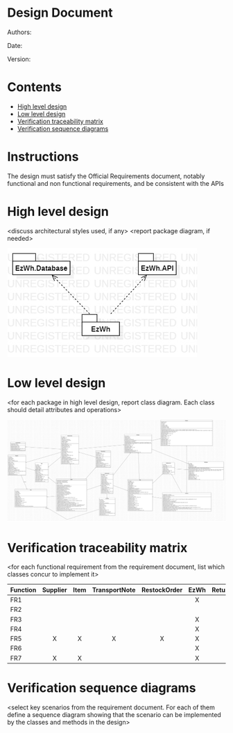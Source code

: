 # Design Document 


Authors: 

Date:

Version:


# Contents

- [High level design](#package-diagram)
- [Low level design](#class-diagram)
- [Verification traceability matrix](#verification-traceability-matrix)
- [Verification sequence diagrams](#verification-sequence-diagrams)

# Instructions

The design must satisfy the Official Requirements document, notably functional and non functional requirements, and be consistent with the APIs

# High level design 

<discuss architectural styles used, if any>
<report package diagram, if needed>



![highLevelDesign](/images/highLevelDesign.jpg)




# Low level design

<for each package in high level design, report class diagram. Each class should detail attributes and operations>



![lowLevelDesign](/images/lowLevelDesign.jpg)



# Verification traceability matrix

\<for each functional requirement from the requirement document, list which classes concur to implement it>

| Function | Supplier | Item | TransportNote | RestockOrder | EzWh | ReturnOrder | Customer | InternalOrder | SKUItem | TestDescriptor | TestResult | Inventory | SKU  | Position | User |
| - | :-: | :-: | :-: | :-: | :-: | :-: | :-: | :-: | :-: | :-: | - | :-: | :-: | - | :-: |
| FR1 |  |  |  |  | X |  |  |  |  |  |  |  |  |  | X |
| FR2 |  |  |  |  |  |  |  |  |  | X |  | X | X |  |  |
| FR3 |  |  |  |  | X |  |  |  |  |  |  | X |  |  |  |
| FR4 |  |  |  |  | X |  | X |  |  |  |  |  |  |  |  |
| FR5 | X | X | X | X | X |  |  |  | X |  |  |  |  |  |  |
| FR6 |  |  |  |  | X |  | X | X | X |  |  |  | X |  |  |
| FR7 | X | X |  |  | X |  |  |  |  |  |  |  |  |  |  |


# Verification sequence diagrams 
\<select key scenarios from the requirement document. For each of them define a sequence diagram showing that the scenario can be implemented by the classes and methods in the design>

